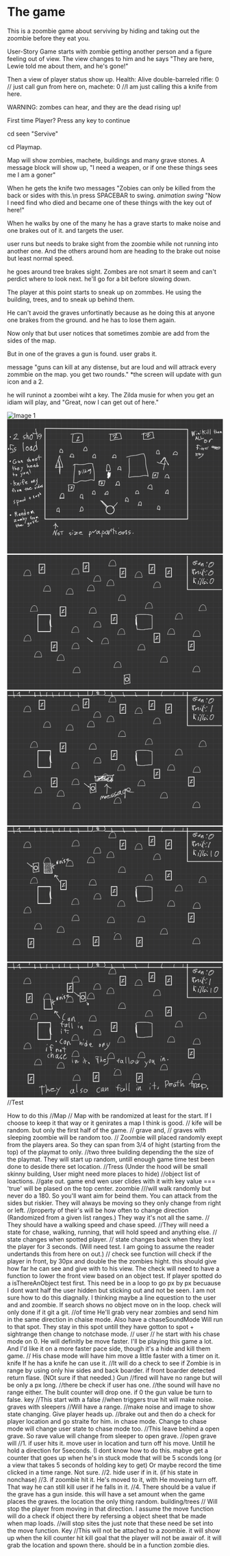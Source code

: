 <h1>The game</h1>
This is a zoombie game about serviving by hiding and taking out the zoombie before they eat you.

User-Story
Game starts with zombie getting another person and a figure feeling out of view.
The view changes to him and he says "They are here, Lewie told me about them, and he's gone!"

Then a view of player status show up.
Health: Alive
double-barreled rifle: 0 // just call gun from here on,
machete: 0 //I am just calling this a knife from here.

WARNING: zombes can hear, and they are the dead rising up!

First time Player? <checkboxs>
Press any key to continue

cd seen "Servive"

cd Playmap.

Map will show zombies, machete, buildings and many grave stones. A message block will show up, "I need a weapen, or if one these things sees me I am a goner"

When he gets the knife two messages "Zobies can only be killed from the back or sides with this.\n press SPACEBAR to swing. *animation swing* "Now I need find who died and became one of these things with the key out of here!"

When he walks by one of the many he has a grave starts to make noise and one brakes out of it. and targets the user.

user runs but needs to brake sight from the zoombie while not running into another one. And the others around hom are heading to the brake out noise but least normal speed.

he goes around tree brakes sight. Zombes are not smart it seem and can't perdict where to look next. he'll go for a bit before slowing down.

The player at this point starts to sneak up on zommbes. He using the building, trees, and to sneak up behind them.

He can't avoid the graves unfortinatly because as he doing this at anyone one brakes from the ground. and he has to lose them again.

Now only that but user notices that sometimes zombie are add from the sides of the map.

But in one of the graves a gun is found. user grabs it.

message "guns can kill at any distense, but are loud and will attrack every zommbie on the map. you get two rounds." *the screen will update with gun icon and a 2.

he will runinot a zoombei wiht a key. The Zilda musie for when you get an idiam will play, and "Great, now I can get out of here."

![Image 1](planner/Project-One-img/Project-One-img/Project-One-img-1.jpg)
![Image 2](planner/Project-One-img/Project-One-img-2.jpg)
![Image 3](planner/Project-One-img/Project-One-img-3.jpg)
![Image 4](planner/Project-One-img/Project-One-img-4.jpg)
![Image 5](planner/Project-One-img/Project-One-img-5.jpg)
![Image 6](planner/Project-One-img/Project-One-img-6.jpg)
//Test

How to do this
//Map
    // Map with be randomized at least for the start. If I choose to keep it that way or it genirates a map I think is good.
    // kife will be random. but only the first half of the game.
    // grave and, 
    // graves with sleeping zoombie will be random too.
    // Zoombie will placed randomly exept from the players area. So they can span from 3/4 of hight (starting from the top) of the playmat to only. 
    //two three building depending the the size of the playmat. They will start up random, untill enough game time test been done to deside there set location.
    //Tress (Under the hood will be small skinny building, User might need more places to hide)
    //object list of loactions. 
    //gate out. game end wen user clides with it with key value === 'true' will be plased on the top center.
zoombie 
    ///will walk randomly but never do a 180. So you'll want aim for beind them. You can attack from the sides but riskier. They will always be moving so they only change from right or left. 
    //property of their's will be how often to change direction (Randomized from a given list ranges.) They way it's not all the same.
    // They should have a walking speed and chase speed.
    //They will need a state for chase, walking, running, that will hold speed and anything else.
    // state changes when spotted player.
    // state changes back when they lost the player for 3 seconds. (Will need test. I am going to assume the reader undertands this from here on out.)
    // check see function will check if the player in front, by 30px and double the the zombies hight. this should give how far he can see and give with to his view.
        The check will need to have a function to lower the front view based on an object test. If player spotted do a isThereAnObject test first. This need be in a loop to go px by px becuause I dont want half the user hidden but sticking out and not be seen.
        I am not sure how to do this diagnally. I thinking maybe a line equestion to the user and and zoombie. If search shows no object move on in the loop. check will only done if it git a git. 
        //of time He'll grab very near zombies and send him in the same direction in chaise mode.
        Also have a chaseSoundMode Will run to that spot. They stay in this spot untill they have gotton to spot + sightrange then change to notchase mode.
// user 
    // he start with his chase mode on 0. He will definitly be move faster. I'll be playing this game a lot. And I'd like it on a more faster pace side, though it's a hide and kill them game.
    // His chase mode will have him move a little faster with a timer on it.
    knife
        If he has a knife he can use it. 
        //It will do a check to see if 
            Zombie is in range by using only hiw sides and back boarder. if front boarder detected return flase. (NOt sure if that needed.)
        Gun 
        //fired will have no range but will be only a px long.
        //there be check if user has one. 
        //the sound will have no range either.
        The bulit counter will drop one. if 0 the gun value be turn to false.
        key
        //This start with a false
        //when triggers true hit will make noise. 
graves with sleepers
    //Will have a range.
    //make noise and image to show state changing. Give player heads up.
    //brake out and then do a check for player location and go straite for him. in chase mode. Change to chase mode will change user state to chase mode too.
    //This leave behind a open grave. So rave value will change from sleeper to open grave.
    //open grave will 
        //1. if user hits it. move user in location and turn off his move. Untill he hold a direction for 5seconds. (I dont know how to do this. mabye get a counter that goes up when he's in stuck mode that will be 5 sconds long (or a view that takes 5 seconds of holding key to get) Or maybe record the time clicked in a time range. Not sure.
        //2. hide user if in it. (if his state in nonchase)
        //3. if zoombie hit it. He's moved to it, with He moveing turn off. That way he can still kill user if he falls in it.
        //4. There should be a value if the grave has a gun inside. this will have a set amount when the game places the graves. the location the only thing random.
building/trees
    // Will stop the player from moving in that direction. I assume the move function will do a check if object there by refersing a object sheet that be made when map loads.
    //will stop sites the just note that these need be set into the move function.
Key
    //This will not be attached to a zoombie. it will show up when the kill counter hit kill goal that the player will not be awair of. it will grab the location and spown there. should be in a function zombie dies.
